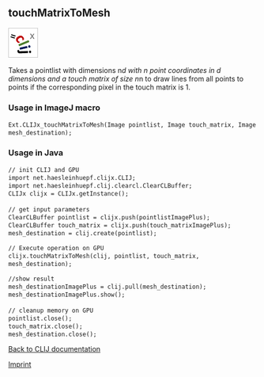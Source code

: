 ## touchMatrixToMesh
![Image](images/mini_clijx_logo.png)

Takes a pointlist with dimensions n*d with n point coordinates in d dimensions and a touch matrix of size n*n to draw lines from all points to points if the corresponding pixel in the touch matrix is 1.

### Usage in ImageJ macro
```
Ext.CLIJx_touchMatrixToMesh(Image pointlist, Image touch_matrix, Image mesh_destination);
```


### Usage in Java
```
// init CLIJ and GPU
import net.haesleinhuepf.clijx.CLIJ;
import net.haesleinhuepf.clij.clearcl.ClearCLBuffer;
CLIJx clijx = CLIJx.getInstance();

// get input parameters
ClearCLBuffer pointlist = clijx.push(pointlistImagePlus);
ClearCLBuffer touch_matrix = clijx.push(touch_matrixImagePlus);
mesh_destination = clij.create(pointlist);
```

```
// Execute operation on GPU
clijx.touchMatrixToMesh(clij, pointlist, touch_matrix, mesh_destination);
```

```
//show result
mesh_destinationImagePlus = clij.pull(mesh_destination);
mesh_destinationImagePlus.show();

// cleanup memory on GPU
pointlist.close();
touch_matrix.close();
mesh_destination.close();
```


[Back to CLIJ documentation](https://clij.github.io/)

[Imprint](https://clij.github.io/imprint)
